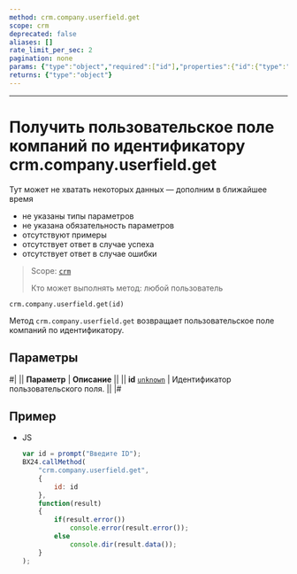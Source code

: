 ```yaml
---
method: crm.company.userfield.get
scope: crm
deprecated: false
aliases: []
rate_limit_per_sec: 2
pagination: none
params: {"type":"object","required":["id"],"properties":{"id":{"type":"integer"}}}
returns: {"type":"object"}
---
```



---

# Получить пользовательское поле компаний по идентификатору crm.company.userfield.get



Тут может не хватать некоторых данных — дополним в ближайшее время







- не указаны типы параметров
- не указана обязательность параметров
- отсутствуют примеры
- отсутствует ответ в случае успеха
- отсутствует ответ в случае ошибки





> Scope: [`crm`](../../../scopes/permissions.md)
>
> Кто может выполнять метод: любой пользователь

`crm.company.userfield.get(id)`

Метод `crm.company.userfield.get` возвращает пользовательское поле компаний по идентификатору.

## Параметры

#|
|| **Параметр** | **Описание** ||
|| **id**
[`unknown`](../../../data-types.md) | Идентификатор пользовательского поля. ||
|#

## Пример



- JS

    ```js
    var id = prompt("Введите ID");
    BX24.callMethod(
        "crm.company.userfield.get",
        {
            id: id
        },
        function(result)
        {
            if(result.error())
                console.error(result.error());
            else
                console.dir(result.data());
        }
    );
    ```




